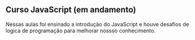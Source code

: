## Curso JavaScript (em andamento)

Nessas aulas foi ensinado a introdução do JavaScript e houve desafios de logica de programação para melhorar nossso conhecimento.